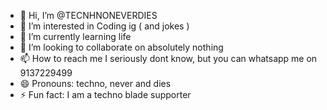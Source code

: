 - 👋 Hi, I’m @TECNHNONEVERDIES
- 👀 I’m interested in Coding ig  ( and jokes ) 
- 🌱 I’m currently learning life
- 💞️ I’m looking to collaborate on absolutely nothing
- 📫 How to reach me I seriously dont know, but you can whatsapp me on 9137229499
- 😄 Pronouns: techno, never and dies
- ⚡ Fun fact: I am a techno blade supporter

<!---
TECNHNONEVERDIES/TECNHNONEVERDIES is a ✨ special ✨ repository because its `README.md` (this file) appears on your GitHub profile.
You can click the Preview link to take a look at your changes.
--->
